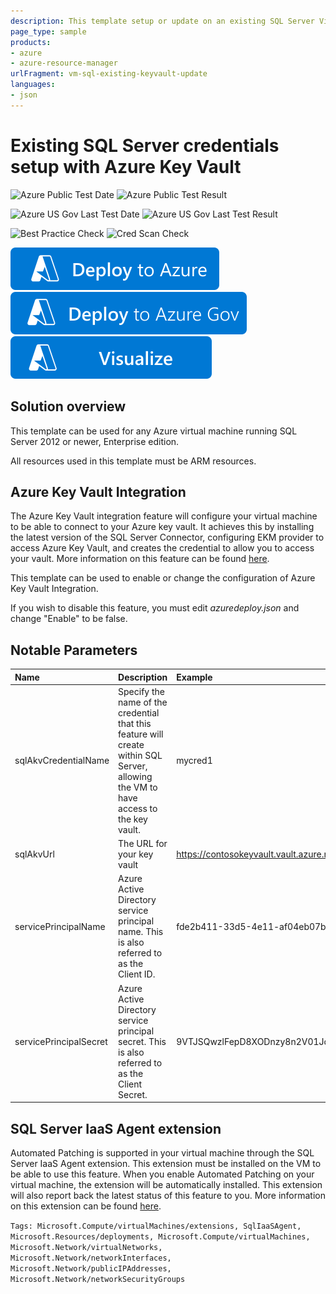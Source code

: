```yaml
---
description: This template setup or update on an existing SQL Server Virtual Machine on Azure with the credentials secured by Azure Key Vault 
page_type: sample
products:
- azure
- azure-resource-manager
urlFragment: vm-sql-existing-keyvault-update
languages:
- json
---
```

# Existing SQL Server credentials setup with Azure Key Vault

![Azure Public Test Date](https://azurequickstartsservice.blob.core.windows.net/badges/quickstarts/microsoft.compute/vm-sql-existing-keyvault-update/PublicLastTestDate.svg)
![Azure Public Test Result](https://azurequickstartsservice.blob.core.windows.net/badges/quickstarts/microsoft.compute/vm-sql-existing-keyvault-update/PublicDeployment.svg)

![Azure US Gov Last Test Date](https://azurequickstartsservice.blob.core.windows.net/badges/quickstarts/microsoft.compute/vm-sql-existing-keyvault-update/FairfaxLastTestDate.svg)
![Azure US Gov Last Test Result](https://azurequickstartsservice.blob.core.windows.net/badges/quickstarts/microsoft.compute/vm-sql-existing-keyvault-update/FairfaxDeployment.svg)

![Best Practice Check](https://azurequickstartsservice.blob.core.windows.net/badges/quickstarts/microsoft.compute/vm-sql-existing-keyvault-update/BestPracticeResult.svg)
![Cred Scan Check](https://azurequickstartsservice.blob.core.windows.net/badges/quickstarts/microsoft.compute/vm-sql-existing-keyvault-update/CredScanResult.svg)

[![Deploy To Azure](https://raw.githubusercontent.com/Azure/azure-quickstart-templates/master/1-CONTRIBUTION-GUIDE/images/deploytoazure.svg?sanitize=true)](https://portal.azure.com/#create/Microsoft.Template/uri/https%3A%2F%2Fraw.githubusercontent.com%2FAzure%2Fazure-quickstart-templates%2Fmaster%2Fquickstarts%2Fmicrosoft.compute%2Fvm-sql-existing-keyvault-update%2Fazuredeploy.json)
[![Deploy To Azure US Gov](https://raw.githubusercontent.com/Azure/azure-quickstart-templates/master/1-CONTRIBUTION-GUIDE/images/deploytoazuregov.svg?sanitize=true)](https://portal.azure.us/#create/Microsoft.Template/uri/https%3A%2F%2Fraw.githubusercontent.com%2FAzure%2Fazure-quickstart-templates%2Fmaster%2Fquickstarts%2Fmicrosoft.compute%2Fvm-sql-existing-keyvault-update%2Fazuredeploy.json)
[![Visualize](https://raw.githubusercontent.com/Azure/azure-quickstart-templates/master/1-CONTRIBUTION-GUIDE/images/visualizebutton.svg?sanitize=true)](http://armviz.io/#/?load=https%3A%2F%2Fraw.githubusercontent.com%2FAzure%2Fazure-quickstart-templates%2Fmaster%2Fquickstarts%2Fmicrosoft.compute%2Fvm-sql-existing-keyvault-update%2Fazuredeploy.json)

## Solution overview

This template can be used for any Azure virtual machine running SQL Server 2012 or newer, Enterprise edition.

All resources used in this template must be ARM resources.

## Azure Key Vault Integration

The Azure Key Vault integration feature will configure your virtual machine to be able to connect to your Azure key vault. It achieves this by installing the latest version of the SQL Server Connector, configuring EKM provider to access Azure Key Vault, and creates the credential to allow you to access your vault. More information on this feature can be found [here](https://azure.microsoft.com/documentation/articles/virtual-machines-windows-ps-sql-keyvault/).

This template can be used to enable or change the configuration of Azure Key Vault Integration.

If you wish to disable this feature, you must edit *azuredeploy.json* and change "Enable" to be false.

## Notable Parameters

|Name|Description|Example|
|:---|:---------------------|:---------------|
|sqlAkvCredentialName|Specify the name of the credential that this feature will create within SQL Server, allowing the VM to have access to the key vault.|mycred1|
|sqlAkvUrl|The URL for your key vault|https://contosokeyvault.vault.azure.net/|
|servicePrincipalName|Azure Active Directory service principal name. This is also referred to as the Client ID.|fde2b411-33d5-4e11-af04eb07b669ccf2|
|servicePrincipalSecret|Azure Active Directory service principal secret. This is also referred to as the Client Secret.|9VTJSQwzlFepD8XODnzy8n2V01Jd8dAjwm/azF1XDKM=|

## SQL Server IaaS Agent extension

Automated Patching is supported in your virtual machine through the SQL Server IaaS Agent extension. This extension must be installed on the VM to be able to use this feature. When you enable Automated Patching on your virtual machine, the extension will be automatically installed. This extension will also report back the latest status of this feature to you. More information on this extension can be found [here](https://azure.microsoft.com/documentation/articles/virtual-machines-windows-sql-server-agent-extension/).

`Tags: Microsoft.Compute/virtualMachines/extensions, SqlIaaSAgent, Microsoft.Resources/deployments, Microsoft.Compute/virtualMachines, Microsoft.Network/virtualNetworks, Microsoft.Network/networkInterfaces, Microsoft.Network/publicIPAddresses, Microsoft.Network/networkSecurityGroups`

